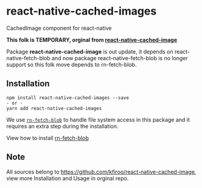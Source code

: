 # react-native-cached-images

CachedImage component for react-native

**This folk is TEMPORARY, orginal from [react-native-cached-image](https://github.com/kfiroo/react-native-cached-image)**

Package **react-native-cached-image** is out update, it depends on react-native-fetch-blob and now package react-native-fetch-blob is no longer support so this folk move depends to rn-fetch-blob.

## Installation

    npm install react-native-cached-images --save
    - or -
    yarn add react-native-cached-images

We use [`rn-fetch-blob`](https://github.com/joltup/rn-fetch-blob) to handle file system access in this package and it requires an extra step during the installation.

View how to install [rn-fetch-blob](https://github.com/joltup/rn-fetch-blob#user-content-installation)

## Note

All sources belong to https://github.com/kfiroo/react-native-cached-image, view more Installation and Usage in orginal repo.
